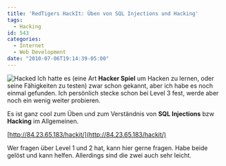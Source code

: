 ```yaml
---
title: 'RedTigers HackIt: Üben von SQL Injections und Hacking'
tags:
  - Hacking
id: 543
categories:
  - Internet
  - Web Development
date: "2010-07-06T19:14:39-05:00"
---
```


![Hacked](http://i50.tinypic.com/10o17bk.jpg "Hacked")
Ich hatte es (eine Art **Hacker Spiel** um Hacken zu lernen, oder seine Fähigkeiten zu testen) zwar schon gekannt, aber ich habe es noch einmal gefunden. Ich persönlich stecke schon bei Level 3 fest, werde aber noch ein wenig weiter probieren.

Es ist ganz cool zum Üben und zum Verständnis von **SQL Injections** bzw **Hacking** im Allgemeinen.

[http://84.23.65.183/hackit/](http://84.23.65.183/hackit/)

Wer fragen über Level 1 und 2 hat, kann hier gerne fragen. Habe beide gelöst und kann helfen. Allerdings sind die zwei auch sehr leicht.
